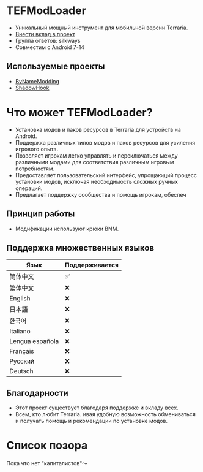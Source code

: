 # TEFModLoader

* Уникальный мощный инструмент для мобильной версии Terraria.
* [Внести вклад в проект](http://qm.qq.com/cgi-bin/qm/qr?_wv=1027&k=4_FgF6B2vAHURKYQeM-iU3hgXgLa5yao&authKey=uVaNXW3raKeD3M6lx9RryVaH0xC6hRsxfklNoYYB1FMIeOLlEChlrfD%2FbW9TsRkC&noverify=0&group_code=960014110)
* Группа ответов: silkways
* Совместим с Android 7-14

## Используемые проекты

* [ByNameModding](https://github.com/ByNameModding/BNM-Android)
* [ShadowHook](https://github.com/bytedance/android-inline-hook)

# Что может TEFModLoader?

* Установка модов и паков ресурсов в Terraria для устройств на Android.
* Поддержка различных типов модов и паков ресурсов для усиления игрового опыта.
* Позволяет игрокам легко управлять и переключаться между различными модами для соответствия различным игровым потребностям.
* Предоставляет пользовательский интерфейс, упрощающий процесс установки модов, исключая необходимость сложных ручных операций.
* Предлагает поддержку сообщества и помощь игрокам, обеспеч

## Принцип работы

* Модификации используют крюки BNM.

## Поддержка множественных языков


| Язык         | Поддерживается |
| ---------------- | ---------------------------- |
| 简体中文         | ✅️                         |
| 繁体中文         | ❌                           |
| English          | ❌                           |
| 日本語           | ❌                           |
| 한국어           | ❌                           |
| Italiano         | ❌                           |
| Lengua española | ❌                           |
| Français        | ❌                           |
| Русский   | ❌                           |
| Deutsch          | ❌                           |

## Благодарности

* Этот проект существует благодаря поддержке и вкладу всех.
* Всем, кто любит Terraria.
  ивая удобную возможность обмениваться и получать помощь и рекомендации по установке модов.

# Список позора

Пока что нет "капиталистов"～
